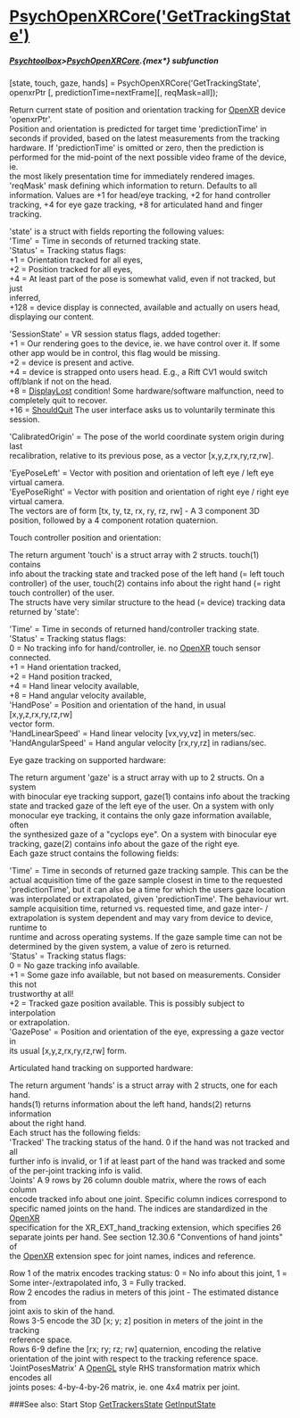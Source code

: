 # [PsychOpenXRCore('GetTrackingState')](PsychOpenXRCore-GetTrackingState) 
##### [Psychtoolbox](Psychtoolbox)>[PsychOpenXRCore](PsychOpenXRCore).{mex*} subfunction

[state, touch, gaze, hands] = PsychOpenXRCore('GetTrackingState', openxrPtr [, predictionTime=nextFrame][, reqMask=all]);

Return current state of position and orientation tracking for [OpenXR](OpenXR) device  
'openxrPtr'.  
Position and orientation is predicted for target time 'predictionTime' in  
seconds if provided, based on the latest measurements from the tracking  
hardware. If 'predictionTime' is omitted or zero, then the prediction is  
performed for the mid-point of the next possible video frame of the device, ie.  
the most likely presentation time for immediately rendered images.  
'reqMask' mask defining which information to return. Defaults to all  
information. Values are +1 for head/eye tracking, +2 for hand controller  
tracking, +4 for eye gaze tracking, +8 for articulated hand and finger tracking.  
  
'state' is a struct with fields reporting the following values:  
'Time' = Time in seconds of returned tracking state.  
'Status' = Tracking status flags:  
+1 = Orientation tracked for all eyes,  
+2 = Position tracked for all eyes,  
+4 = At least part of the pose is somewhat valid, even if not tracked, but just  
inferred,  
+128 = device display is connected, available and actually on users head,  
displaying our content.  
  
'SessionState' = VR session status flags, added together:  
+1  = Our rendering goes to the device, ie. we have control over it. If some  
other app would be in control, this flag would be missing.  
+2  = device is present and active.  
+4  = device is strapped onto users head. E.g., a Rift CV1 would switch  
off/blank if not on the head.  
+8  = [DisplayLost](DisplayLost) condition! Some hardware/software malfunction, need to  
completely quit to recover.  
+16 = [ShouldQuit](ShouldQuit) The user interface asks us to voluntarily terminate this  
session.  
  
'CalibratedOrigin' = The pose of the world coordinate system origin during last  
recalibration, relative to its previous pose, as a vector [x,y,z,rx,ry,rz,rw].  
  
'EyePoseLeft' = Vector with position and orientation of left eye / left eye  
virtual camera.  
'EyePoseRight' = Vector with position and orientation of right eye / right eye  
virtual camera.  
The vectors are of form [tx, ty, tz, rx, ry, rz, rw] - A 3 component 3D  
position, followed by a 4 component rotation quaternion.  
  
   
Touch controller position and orientation:  
   
The return argument 'touch' is a struct array with 2 structs. touch(1) contains  
info about the tracking state and tracked pose of the left hand (= left touch  
controller) of the user, touch(2) contains info about the right hand (= right  
touch controller) of the user.  
The structs have very similar structure to the head (= device) tracking data  
returned by 'state':  
  
'Time' = Time in seconds of returned hand/controller tracking state.  
'Status' = Tracking status flags:  
 0 = No tracking info for hand/controller, ie. no [OpenXR](OpenXR) touch sensor connected.  
+1 = Hand orientation tracked,  
+2 = Hand position tracked,  
+4 = Hand linear velocity available,  
+8 = Hand angular velocity available,  
'HandPose' = Position and orientation of the hand, in usual [x,y,z,rx,ry,rz,rw]  
vector form.  
'HandLinearSpeed' = Hand linear velocity [vx,vy,vz] in meters/sec.  
'HandAngularSpeed' = Hand angular velocity [rx,ry,rz] in radians/sec.  
   
Eye gaze tracking on supported hardware:  
   
The return argument 'gaze' is a struct array with up to 2 structs. On a system  
with binocular eye tracking support, gaze(1) contains info about the tracking  
state and tracked gaze of the left eye of the user. On a system with only  
monocular eye tracking, it contains the only gaze information available, often  
the synthesized gaze of a "cyclops eye". On a system with binocular eye  
tracking, gaze(2) contains info about the gaze of the right eye.  
Each gaze struct contains the following fields:  
  
'Time' = Time in seconds of returned gaze tracking sample. This can be the  
actual acquisition time of the gaze sample closest in time to the requested  
'predictionTime', but it can also be a time for which the users gaze location  
was interpolated or extrapolated, given 'predictionTime'. The behaviour wrt.  
sample acquisition time, returned vs. requested time, and gaze inter- /  
extrapolation is system dependent and may vary from device to device, runtime to  
runtime and across operating systems. If the gaze sample time can not be  
determined by the given system, a value of zero is returned.  
'Status' = Tracking status flags:  
 0 = No gaze tracking info available.  
+1 = Some gaze info available, but not based on measurements. Consider this not  
trustworthy at all!  
+2 = Tracked gaze position available. This is possibly subject to interpolation  
or extrapolation.  
'GazePose' = Position and orientation of the eye, expressing a gaze vector in  
its usual [x,y,z,rx,ry,rz,rw] form.  
   
Articulated hand tracking on supported hardware:  
   
The return argument 'hands' is a struct array with 2 structs, one for each hand.  
hands(1) returns information about the left hand, hands(2) returns information  
about the right hand.  
Each struct has the following fields:  
'Tracked' The tracking status of the hand. 0 if the hand was not tracked and all  
further info is invalid, or 1 if at least part of the hand was tracked and some  
of the per-joint tracking info is valid.  
'Joints' A 9 rows by 26 column double matrix, where the rows of each column  
encode tracked info about one joint. Specific column indices correspond to  
specific named joints on the hand. The indices are standardized in the [OpenXR](OpenXR)  
specification for the XR\_EXT\_hand\_tracking extension, which specifies 26  
separate joints per hand. See section 12.30.6 "Conventions of hand joints" of  
the [OpenXR](OpenXR) extension spec for joint names, indices and reference.  
   
Row 1 of the matrix encodes tracking status: 0 = No info about this joint, 1 =  
Some inter-/extrapolated info, 3 = Fully tracked.  
Row 2 encodes the radius in meters of this joint - The estimated distance from  
joint axis to skin of the hand.  
Rows 3-5 encode the 3D [x; y; z] position in meters of the joint in the tracking  
reference space.  
Rows 6-9 define the [rx; ry; rz; rw] quaternion, encoding the relative  
orientation of the joint with respect to the tracking reference space.  
'JointPosesMatrix' A [OpenGL](OpenGL) style RHS transformation matrix which encodes all  
joints poses: 4-by-4-by-26 matrix, ie. one 4x4 matrix per joint.  
  
  


###See also:
Start Stop [GetTrackersState](PsychOpenXRCore-GetTrackersState) [GetInputState](PsychOpenXRCore-GetInputState)
